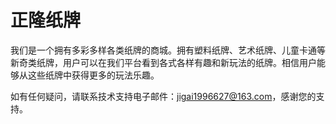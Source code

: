# 正隆纸牌

我们是一个拥有多彩多样各类纸牌的商城。拥有塑料纸牌、艺术纸牌、儿童卡通等新奇类纸牌，用户可以在我们平台看到各式各样有趣和新玩法的纸牌。相信用户能够从这些纸牌中获得更多的玩法乐趣。

如有任何疑问，请联系技术支持电子邮件：jigai1996627@163.com，感谢您的支持。
 
 
 

